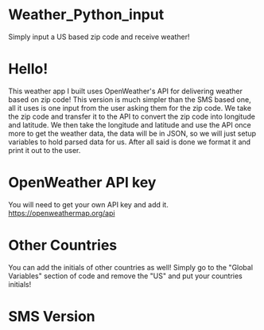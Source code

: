 # Weather_Python_input
Simply input a US based zip code and receive weather!
# Hello!
This weather app I built uses OpenWeather's API for delivering weather based on zip code!
This version is much simpler than the SMS based one, all it uses is one input from the user asking them for the zip code. We take the zip code and transfer it to the API to convert the zip code into longitude and latitude. We then take the longitude and latitude and use the API once more to get the weather data, the data will be in JSON, so we will just setup variables to hold parsed data for us. After all said is done we format it and print it out to the user.
# OpenWeather API key
You will need to get your own API key and add it. 
https://openweathermap.org/api
# Other Countries
You can add the initials of other countries as well! Simply go to the "Global Variables" section of code and remove the "US" and put your countries initials!
# SMS Version
